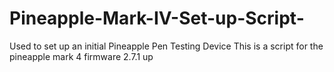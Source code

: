 # Pineapple-Mark-IV-Set-up-Script-
Used to set up an initial Pineapple Pen Testing Device 
This is a script for the pineapple mark 4 firmware 2.7.1 up
